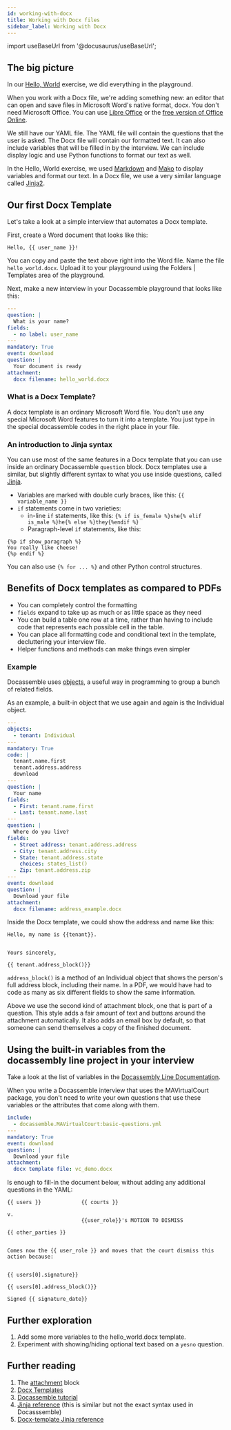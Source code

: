 ```yaml
---
id: working-with-docx
title: Working with Docx files
sidebar_label: Working with Docx
---
```

import useBaseUrl from '@docusaurus/useBaseUrl';

## The big picture

In our [Hello, World](classes/hello-world.md) exercise, we did everything in the
playground.

When you work with a Docx file, we're adding something new: an editor that can
open and save files in Microsoft Word's native format, docx. You don't need
Microsoft Office. You can use [Libre Office](https://www.libreoffice.org/) or
the [free version of Office
Online](https://www.microsoft.com/en-us/microsoft-365/free-office-online-for-the-web).

We still have our YAML file. The YAML file will contain the questions that the
user is asked. The Docx file will contain our formatted text. It can also
include variables that will be filled in by the interview. We can include
display logic and use Python functions to format our text as well.

In the Hello, World exercise, we used [Markdown](markdown.md) and
[Mako](mako.md) to display variables and format our text. In a Docx file, we use
a very similar language called [Jinja2](jinja2.md).

## Our first Docx Template

Let's take a look at a simple interview that automates a Docx template.

First, create a Word document that looks like this:

```
Hello, {{ user_name }}!
```

You can copy and paste the text above right into the Word file. Name the file
`hello_world.docx`. Upload it to your playground using the Folders | Templates
area of the playground.

Next, make a new interview in your Docassemble playground that looks like this:

```yaml
---
question: |
  What is your name?
fields:
  - no label: user_name
---
mandatory: True
event: download
question: |
  Your document is ready
attachment:
  docx filename: hello_world.docx
```

### What is a Docx Template?

A docx template is an ordinary Microsoft Word file. You don't use any special
Microsoft Word features to turn it into a template. You just type in the special
docassemble codes in the right place in your file.

### An introduction to Jinja syntax

You can use most of the same features in a Docx template that you can use
inside an ordinary Docassemble `question` block. Docx templates use a similar,
but slightly different syntax to what you use inside questions, called 
[Jinja](jinja2.md).

* Variables are marked with double curly braces, like this: `{{ variable_name }}`
* `if` statements come in two varieties:
    * in-line `if` statements, like this: 
    `{% if is_female %}she{% elif is_male %}he{% else %}they{%endif %}`
    * Paragraph-level `if` statements, like this:
```
{%p if show_paragraph %}
You really like cheese!
{%p endif %}
```

You can also use `{% for ... %}` and other Python control structures.

## Benefits of Docx templates as compared to PDFs

* You can completely control the formatting
* `fields` expand to take up as much or as little space as they need
* You can build a table one row at a time, rather than having to
  include code that represents each possible cell in the table.
* You can place all formatting code and conditional text in the template,
  decluttering your interview file.  
* Helper functions and methods can make things even simpler

### Example

Docassemble uses [objects](practical-guide-docassemble/object-oriented-programming.md),
a useful way in programming to group a bunch of related fields.

As an example, a built-in object that we use again and again is the
Individual object.

```yaml
---
objects:
  - tenant: Individual
---
mandatory: True
code: |
  tenant.name.first
  tenant.address.address
  download
---
question: |
  Your name
fields:
  - First: tenant.name.first
  - Last: tenant.name.last
---
question: |
  Where do you live?
fields:
  - Street address: tenant.address.address
  - City: tenant.address.city
  - State: tenant.address.state
    choices: states_list()
  - Zip: tenant.address.zip
---
event: download
question: |
  Download your file
attachment: 
  docx filename: address_example.docx
```

Inside the Docx template, we could show the address and name like this:

```
Hello, my name is {{tenant}}.

 
Yours sincerely,

{{ tenant.address_block()}}
```

`address_block()` is a method of an Individual object that shows the person's full
address block, including their name. In a PDF, we would have had to code as many
as six different fields to show the same information.

Above we use the second kind of attachment block, one that is part of a question. This style
adds a fair amount of text and buttons around the attachment automatically. It also adds
an email box by default, so that someone can send themselves a copy of the finished document.

## Using the built-in variables from the docassembly line project in your interview

Take a look at the list of variables in the [Docassembly Line Documentation](https://github.com/SuffolkLITLab/doc-assembly-line/blob/master/internal_object_names.md).

When you write a Docassemble interview that uses the MAVirtualCourt package,
you don't need to write your own questions that use these variables or the
attributes that come along with them.

```yaml
include:
  - docassemble.MAVirtualCourt:basic-questions.yml
---
mandatory: True
event: download
question: |
  Download your file
attachment: 
  docx template file: vc_demo.docx
```

Is enough to fill-in the document below, without adding any additional questions in the YAML:

```
{{ users }}             {{ courts }}

v.
                        {{user_role}}'s MOTION TO DISMISS

{{ other_parties }}


Comes now the {{ user_role }} and moves that the court dismiss this action because:


{{ users[0].signature}}

{{ users[0].address_block()}}

Signed {{ signature_date}}
```

## Further exploration

1. Add some more variables to the hello_world.docx template.
1. Experiment with showing/hiding optional text based on a `yesno` question.

## Further reading

1. The [attachment](https://docassemble.org/docs/documents.html#attachment) block
1. [Docx Templates](https://docassemble.org/docs/documents.html#docx%20template%20file)
1. [Docassemble tutorial](https://docassemble.org/docs/helloworld.html)
1. [Jinja reference](https://jinja.palletsprojects.com/en/2.11.x/) (this is
   similar but not the exact syntax used in Docasssemble)
1. [Docx-template Jinja reference](https://docxtpl.readthedocs.io/en/latest/#jinja2-like-syntax)